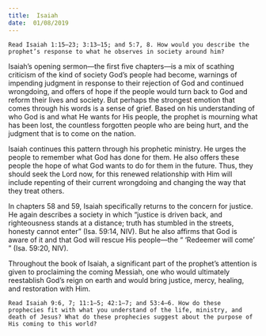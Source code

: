 ```yaml
---
title:  Isaiah
date:  01/08/2019
---
```


`Read Isaiah 1:15–23; 3:13–15; and 5:7, 8. How would you describe the prophet’s response to what he observes in society around him?`

Isaiah’s opening sermon—the first five chapters—is a mix of scathing criticism of the kind of society God’s people had become, warnings of impending judgment in response to their rejection of God and continued wrongdoing, and offers of hope if the people would turn back to God and reform their lives and society. But perhaps the strongest emotion that comes through his words is a sense of grief. Based on his understanding of who God is and what He wants for His people, the prophet is mourning what has been lost, the countless forgotten people who are being hurt, and the judgment that is to come on the nation.

Isaiah continues this pattern through his prophetic ministry. He urges the people to remember what God has done for them. He also offers these people the hope of what God wants to do for them in the future. Thus, they should seek the Lord now, for this renewed relationship with Him will include repenting of their current wrongdoing and changing the way that they treat others.

In chapters 58 and 59, Isaiah specifically returns to the concern for justice. He again describes a society in which “justice is driven back, and righteousness stands at a distance; truth has stumbled in the streets, honesty cannot enter” (Isa. 59:14, NIV). But he also affirms that God is aware of it and that God will rescue His people—the “ ‘Redeemer will come’ ” (Isa. 59:20, NIV).

Throughout the book of Isaiah, a significant part of the prophet’s attention is given to proclaiming the coming Messiah, one who would ultimately reestablish God’s reign on earth and would bring justice, mercy, healing, and restoration with Him.

`Read Isaiah 9:6, 7; 11:1–5; 42:1–7; and 53:4–6. How do these prophecies fit with what you understand of the life, ministry, and death of Jesus? What do these prophecies suggest about the purpose of His coming to this world?`